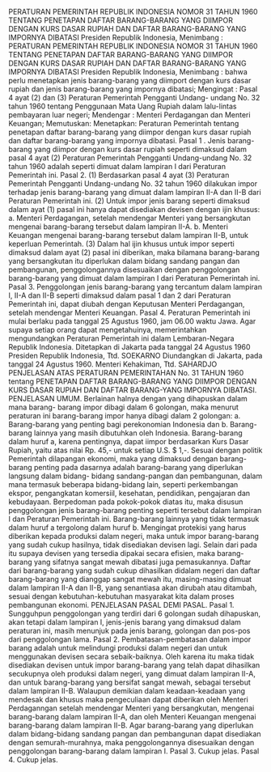  PERATURAN PEMERINTAH REPUBLIK INDONESIA NOMOR 31 TAHUN 1960 TENTANG PENETAPAN DAFTAR BARANG-BARANG YANG DIIMPOR DENGAN KURS DASAR RUPIAH DAN DAFTAR BARANG-BARANG YANG IMPORNYA DIBATASI Presiden Republik Indonesia, Menimbang : PERATURAN PEMERINTAH REPUBLIK INDONESIA NOMOR 31 TAHUN 1960 TENTANG PENETAPAN DAFTAR BARANG-BARANG YANG DIIMPOR DENGAN KURS DASAR RUPIAH DAN DAFTAR BARANG-BARANG YANG IMPORNYA DIBATASI Presiden Republik Indonesia, Menimbang : bahwa perlu menetapkan jenis barang-barang yang diimport dengan kurs dasar rupiah dan jenis barang-barang yang impornya dibatasi;
Mengingat :
 Pasal 4 ayat (2) dan (3) Peraturan Pemerintah Pengganti Undang- undang No. 32 tahun 1960 tentang Penggunaan Mata Uang Rupiah dalam lalu-lintas pembayaran luar negeri; Mendengar : Menteri Perdagangan dan Menteri Keuangan; Memutuskan: Menetapkan: Peraturan Pemerintah tentang penetapan daftar barang-barang yang diimpor dengan kurs dasar rupiah dan daftar barang-barang yang impornya dibatasi. Pasal 1 . Jenis barang-barang yang diimpor dengan kurs dasar rupiah seperti dimaksud dalam pasal 4 ayat (2) Peraturan Pemerintah Pengganti Undang-undang No. 32 tahun 1960 adalah seperti dimuat dalam lampiran I dari Peraturan Pemerintah ini. Pasal 2. (1) Berdasarkan pasal 4 ayat (3) Peraturan Pemerintah Pengganti Undang-undang No. 32 tahun 1960 dilakukan impor terhadap jenis barang-barang yang dimuat dalam lampiran II-A dan II-B dari Peraturan Pemerintah ini. (2) Untuk impor jenis barang seperti dimaksud dalam ayat (1) pasal ini hanya dapat disediakan devisen dengan ijin khusus:
a. Menteri Perdagangan, setelah mendengar Menteri yang bersangkutan mengenai barang-barang tersebut dalam lampiran II-A. b. Menteri Keuangan mengenai barang-barang tersebut dalam lampiran II-B, untuk keperluan Pemerintah. (3) Dalam hal ijin khusus untuk impor seperti dimaksud dalam ayat (2) pasal ini diberikan, maka bilamana barang-barang yang bersangkutan itu diperlukan dalam bidang sandang pangan dan pembangunan, penggolongannya disesuaikan dengan penggolongan barang-barang yang dimuat dalam lampiran I dari Peraturan Pemerintah ini. Pasal 3. Penggolongan jenis barang-barang yang tercantum dalam lampiran I, II-A dan II-B seperti dimaksud dalam pasal 1 dan 2 dari Peraturan Pemerintah ini, dapat diubah dengan Keputusan Menteri Perdagangan, setelah mendengar Menteri Keuangan. Pasal 4. Peraturan Pemerintah ini mulai berlaku pada tanggal 25 Agustus 1960, jam 06.00 waktu Jawa. Agar supaya setiap orang dapat mengetahuinya, memerintahkan mengundangkan Peraturan Pemerintah ini dalam Lembaran-Negara Republik Indonesia. Ditetapkan di Jakarta pada tanggal 24 Agustus 1960 Presiden Republik Indonesia, Ttd. SOEKARNO Diundangkan di Jakarta, pada tanggal 24 Agustus 1960. Menteri Kehakiman, Ttd. SAHARDJO PENJELASAN ATAS PERATURAN PEMERINTAHAN No. 31 TAHUN 1960 tentang PENETAPAN DAFTAR BARANG-BARANG YANG DIIMPOR DENGAN KURS DASAR RUPIAH DAN DAFTAR BARANG-YANG IMPORNYA DIBATASI. PENJELASAN UMUM. Berlainan halnya dengan yang dihapuskan dalam mana barang- barang impor dibagi dalam 6 golongan, maka menurut peraturan ini barang-barang impor hanya dibagi dalam 2 golongan:
a. Barang-barang yang penting bagi perekonomian Indonesia dan b. Barang-barang lainnya yang masih dibutuhkan oleh Indonesia. Barang-barang dalam huruf a, karena pentingnya, dapat iimpor berdasarkan Kurs Dasar Rupiah, yaitu atas nilai Rp. 45,- untuk setiap U.S. $ 1,-. Sesuai dengan politik Pemerintah dilapangan ekonomi, maka yang dimaksud dengan barang-barang penting pada dasarnya adalah barang-barang yang diperlukan langsung dalam bidang- bidang sandang-pangan dan pembangunan, dalam mana termasuk beberapa bidang-bidang lain, seperti perkembangan ekspor, pengangkatan komersiil, kesehatan, pendidikan, pengajaran dan kebudayaan. Berpedoman pada pokok-pokok diatas itu, maka disusun penggolongan jenis barang-barang penting seperti tersebut dalam lampiran I dan Peraturan Pemerintah ini. Barang-barang lainnya yang tidak termasuk dalam huruf a tergolong dalam huruf b. Mengingat protekisi yang harus diberikan kepada produksi dalam negeri, maka untuk impor barang-barang yang sudah cukup hasilnya, tidak disediakan devisen lagi. Selain dari pada itu supaya devisen yang tersedia dipakai secara efisien, maka barang-barang yang sifatnya sangat mewah dibatasi juga pemasukannya. Daftar dari barang-barang yang sudah cukup dihasilkan didalam negeri dan daftar barang-barang yang dianggap sangat mewah itu, masing-masing dimuat dalam lampiran II-A dan II-B, yang senantiasa akan dirubah atau ditambah, sesuai dengan kebutuhan-kebutuhan masyarakat kita dalam proses pembangunan ekonomi. PENJELASAN PASAL DEMI PASAL. Pasal 1. Sungguhpun penggolongan yang terdiri dari 6 golongan sudah dihapuskan, akan tetapi dalam lampiran I, jenis-jenis barang yang dimaksud dalam peraturan ini, masih menunjuk pada jenis barang, golongan dan pos-pos dari penggolongan lama. Pasal 2. Pembatasan-pembatasan dalam impor barang adalah untuk melindungi produksi dalam negeri dan untuk menggunakan devisen secara sebaik-baiknya. Oleh karena itu maka tidak disediakan devisen untuk impor barang-barang yang telah dapat dihasilkan secukupnya oleh produksi dalam negeri, yang dimuat dalam lampiran II-A, dan untuk barang-barang yang bersifat sangat mewah, sebagai tersebut dalam lampiran II-B. Walaupun demikian dalam keadaan-keadaan yang mendesak dan khusus maka pengeculiaan dapat diberikan oleh Menteri Perdaganngan setelah mendengar Menteri yang bersangkutan, mengenai barang-barang dalam lampiran II-A, dan oleh Menteri Keuangan mengenai barang-barang dalam lampiran II-B. Agar barang-barang yang diperlukan dalam bidang-bidang sandang pangan dan pembangunan dapat disediakan dengan semurah-murahnya, maka penggolongannya disesuaikan dengan penggolongan barang-barang dalam lampiran I. Pasal 3. Cukup jelas. Pasal 4. Cukup jelas.
